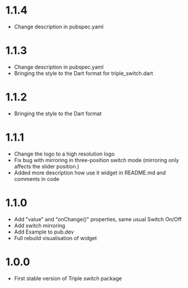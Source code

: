# 1.1.4

* Change description in pubspec.yaml

# 1.1.3

* Change description in pubspec.yaml
* Bringing the style to the Dart format for triple_switch.dart

# 1.1.2

* Bringing the style to the Dart format

# 1.1.1

* Change the logo to a high resolution logo
* Fix bug with mirroring in three-position switch mode (mirroring only affects the slider position.)
* Added more description how use it widget in README.md and comments in code

# 1.1.0

* Add "value" and "onChange()" properties, same usual Switch On/Off
* Add switch mirroring
* Add Example to pub.dev
* Full rebuild visualisation of widget

# 1.0.0 

* First stable version of Triple switch package
